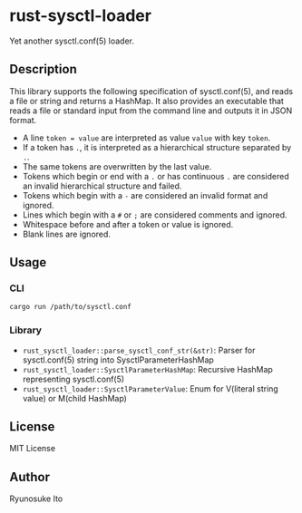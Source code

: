 # rust-sysctl-loader

Yet another sysctl.conf(5) loader.

## Description

This library supports the following specification of sysctl.conf(5), and reads a file or string and returns a HashMap. It also provides an executable that reads a file or standard input from the command line and outputs it in JSON format.

- A line `token = value` are interpreted as value `value` with key `token`.
- If a token has `.`, it is interpreted as a hierarchical structure separated by `.`.
- The same tokens are overwritten by the last value.
- Tokens which begin or end with a `.` or has continuous `.` are considered an invalid hierarchical structure and failed.
- Tokens which begin with a `-` are considered an invalid format and ignored.
- Lines which begin with a `#` or `;` are considered comments and ignored.
- Whitespace before and after a token or value is ignored.
- Blank lines are ignored.

## Usage

### CLI

```sh
cargo run /path/to/sysctl.conf
```

### Library

- `rust_sysctl_loader::parse_sysctl_conf_str(&str)`: Parser for sysctl.conf(5) string into SysctlParameterHashMap
- `rust_sysctl_loader::SysctlParameterHashMap`: Recursive HashMap representing sysctl.conf(5)
- `rust_sysctl_loader::SysctlParameterValue`: Enum for V(literal string value) or M(child HashMap)

## License

MIT License

## Author

Ryunosuke Ito
